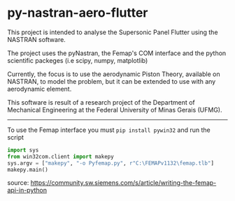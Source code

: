# py-nastran-aero-flutter

This project is intended to analyse the Supersonic Panel Flutter using the NASTRAN software.

The project uses the pyNastran, the Femap's COM interface and the python scientific packeges (i.e scipy, numpy, matplotlib)

Currently, the focus is to use the aerodynamic Piston Theory, available on NASTRAN, to model the problem,
but it can be extended to use with any aerodynamic element.

This software is result of a research project of the Department of Mechanical Engineering
at the Federal University of Minas Gerais (UFMG).

***

To use the Femap interface you must `pip install pywin32` and run the script
```python
import sys
from win32com.client import makepy
sys.argv = ["makepy", "-o Pyfemap.py", r"C:\FEMAPv1132\femap.tlb"]
makepy.main()
```
source: https://community.sw.siemens.com/s/article/writing-the-femap-api-in-python
